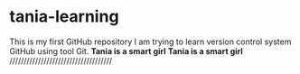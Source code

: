 # tania-learning
This is my first GitHub repository
I am trying to learn version control system GitHub using tool Git.
**Tania is a smart girl**
**Tania is a smart girl**
<br>
////////////////////////////////////
